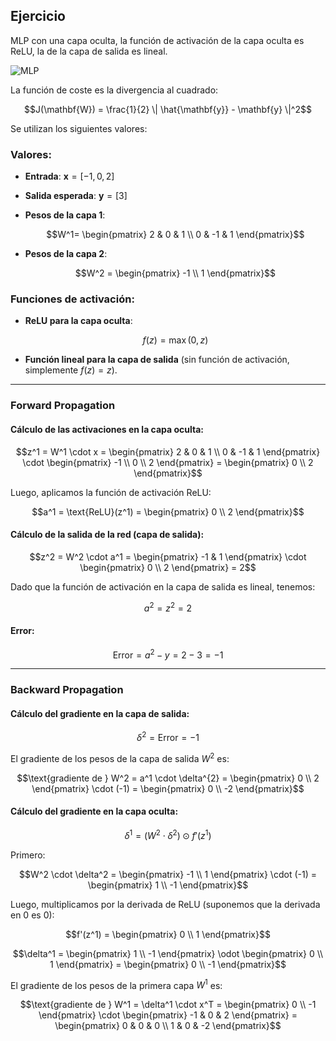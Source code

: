 ## Ejercicio

MLP con una capa oculta, la función de activación de la capa oculta es ReLU, la de la capa de salida es lineal. 

![MLP](assets/mlp.png)

La función de coste es la divergencia al cuadrado:

```math
J(\mathbf{W}) = \frac{1}{2} \| \hat{\mathbf{y}} - \mathbf{y} \|^2
```



 Se utilizan los siguientes valores:

### Valores:
- **Entrada**: $\mathbf{x} = [-1, 0, 2]$
- **Salida esperada**: $\mathbf{y} = [3]$
- **Pesos de la capa 1**:

  ```math
  W^1= \begin{pmatrix} 2 & 0 & 1 \\ 0 & -1 & 1 \end{pmatrix}
  ```

- **Pesos de la capa 2**:

  ```math
  W^2 = \begin{pmatrix} -1 \\ 1 \end{pmatrix}
  ```

### Funciones de activación:
- **ReLU para la capa oculta**:

  ```math
  f(z) = \max(0, z)
  ```

- **Función lineal para la capa de salida** (sin función de activación, simplemente $f(z) = z$).

---

### Forward Propagation

#### Cálculo de las activaciones en la capa oculta:

```math
z^1 = W^1 \cdot x = \begin{pmatrix} 2 & 0 & 1 \\ 0 & -1 & 1 \end{pmatrix} \cdot \begin{pmatrix} -1 \\ 0 \\ 2 \end{pmatrix} = \begin{pmatrix} 0 \\ 2 \end{pmatrix}
```
Luego, aplicamos la función de activación ReLU:

```math
a^1 = \text{ReLU}(z^1) = \begin{pmatrix} 0 \\ 2 \end{pmatrix}
```

#### Cálculo de la salida de la red (capa de salida):

```math
z^2 = W^2 \cdot a^1 = \begin{pmatrix} -1 & 1 \end{pmatrix} \cdot \begin{pmatrix} 0 \\ 2 \end{pmatrix} = 2
```

Dado que la función de activación en la capa de salida es lineal, tenemos:

```math
a^2 = z^2 = 2
```

#### Error:

```math
\text{Error} = a^2 - y = 2 - 3 = -1
```

---

### Backward Propagation

#### Cálculo del gradiente en la capa de salida:

```math
\delta^2 = \text{Error} = -1
```

El gradiente de los pesos de la capa de salida $W^2$ es:

```math
\text{gradiente de } W^2 = a^1 \cdot \delta^{2} = \begin{pmatrix} 0 \\ 2 \end{pmatrix} \cdot (-1) = \begin{pmatrix} 0 \\ -2 \end{pmatrix}
```

#### Cálculo del gradiente en la capa oculta:

```math
\delta^1 = (W^2 \cdot \delta^2) \odot f'(z^1)
```

Primero:

```math
W^2 \cdot \delta^2 = \begin{pmatrix} -1 \\ 1 \end{pmatrix} \cdot (-1) = \begin{pmatrix} 1 \\ -1 \end{pmatrix}
```

Luego, multiplicamos por la derivada de ReLU (suponemos que la derivada en 0 es 0):

```math
f'(z^1) = \begin{pmatrix} 0 \\ 1 \end{pmatrix}
```

```math
\delta^1 = \begin{pmatrix} 1 \\ -1 \end{pmatrix} \odot \begin{pmatrix} 0 \\ 1 \end{pmatrix} = \begin{pmatrix} 0 \\ -1 \end{pmatrix}
```

El gradiente de los pesos de la primera capa $W^1$ es:

```math
\text{gradiente de } W^1 = \delta^1 \cdot x^T = \begin{pmatrix} 0 \\ -1 \end{pmatrix} \cdot \begin{pmatrix} -1 & 0 & 2 \end{pmatrix} = \begin{pmatrix} 0 & 0 & 0 \\ 1 & 0 & -2 \end{pmatrix}
```


